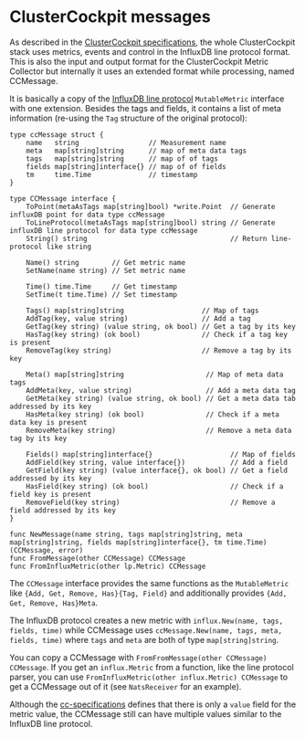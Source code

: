 # ClusterCockpit messages

As described in the [ClusterCockpit specifications](https://github.com/ClusterCockpit/cc-specifications), the whole ClusterCockpit stack uses metrics, events and control in the InfluxDB line protocol format. This is also the input and output format for the ClusterCockpit Metric Collector but internally it uses an extended format while processing, named CCMessage.

It is basically a copy of the [InfluxDB line protocol](https://github.com/influxdata/line-protocol) `MutableMetric` interface with one extension. Besides the tags and fields, it contains a list of meta information (re-using the `Tag` structure of the original protocol):

```golang
type ccMessage struct {
    name   string                 // Measurement name
    meta   map[string]string      // map of meta data tags
    tags   map[string]string      // map of of tags
    fields map[string]interface{} // map of of fields
    tm     time.Time              // timestamp
}

type CCMessage interface {
    ToPoint(metaAsTags map[string]bool) *write.Point  // Generate influxDB point for data type ccMessage
    ToLineProtocol(metaAsTags map[string]bool) string // Generate influxDB line protocol for data type ccMessage
    String() string                                   // Return line-protocol like string

    Name() string        // Get metric name
    SetName(name string) // Set metric name

    Time() time.Time     // Get timestamp
    SetTime(t time.Time) // Set timestamp

    Tags() map[string]string                   // Map of tags
    AddTag(key, value string)                  // Add a tag
    GetTag(key string) (value string, ok bool) // Get a tag by its key
    HasTag(key string) (ok bool)               // Check if a tag key is present
    RemoveTag(key string)                      // Remove a tag by its key

    Meta() map[string]string                    // Map of meta data tags
    AddMeta(key, value string)                  // Add a meta data tag
    GetMeta(key string) (value string, ok bool) // Get a meta data tab addressed by its key
    HasMeta(key string) (ok bool)               // Check if a meta data key is present
    RemoveMeta(key string)                      // Remove a meta data tag by its key

    Fields() map[string]interface{}                   // Map of fields
    AddField(key string, value interface{})           // Add a field
    GetField(key string) (value interface{}, ok bool) // Get a field addressed by its key
    HasField(key string) (ok bool)                    // Check if a field key is present
    RemoveField(key string)                           // Remove a field addressed by its key
}

func NewMessage(name string, tags map[string]string, meta map[string]string, fields map[string]interface{}, tm time.Time) (CCMessage, error)
func FromMessage(other CCMessage) CCMessage
func FromInfluxMetric(other lp.Metric) CCMessage
```

The `CCMessage` interface provides the same functions as the `MutableMetric` like `{Add, Get, Remove, Has}{Tag, Field}` and additionally provides `{Add, Get, Remove, Has}Meta`.

The InfluxDB protocol creates a new metric with `influx.New(name, tags, fields, time)` while CCMessage uses `ccMessage.New(name, tags, meta, fields, time)` where `tags` and `meta` are both of type `map[string]string`.

You can copy a CCMessage with `FromFromMessage(other CCMessage) CCMessage`. If you get an `influx.Metric` from a function, like the line protocol parser, you can use `FromInfluxMetric(other influx.Metric) CCMessage` to get a CCMessage out of it (see `NatsReceiver` for an example).

Although the [cc-specifications](https://github.com/ClusterCockpit/cc-specifications/blob/master/interfaces/lineprotocol/README.md) defines that there is only a `value` field for the metric value, the CCMessage still can have multiple values similar to the InfluxDB line protocol.
